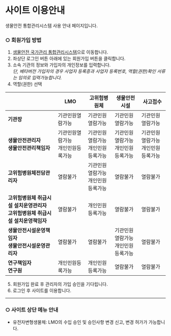 # 사이트 이용안내
생물안전 통합관리시스템 사용 안내 페이지입니다.  


### ○ 회원가입 방법
1. [생물안전 국가관리 통합관리시스템](http://125.6.37.38/mainmenu.do/)으로 이동합니다. 
2. 좌상단 로그인 버튼 아래에 있는 회원가입 버튼을 클릭합니다.
3. 소속 기관의 정보와 가입자의 개인정보를 입력합니다.</br> 
_단, 베타버전 가입자의 경우 사업자 등록증과 사업자 등록번호, 역할(권한)확인 서류는 임의로 입력가능합니다._</br>  
4. 역할(권한) 선택
  
 
 | |LMO|고위험병원체|생물안전시설|사고접수| 
 |---|---|---|---|---|
 |**기관장**|기관민원열람가능|기관민원열람가능|기관민원열람가능|기관민원열람가능|
 |**생물안전관리자**</br> **생물안전관리책임자**|기관민원열람가능</br>개인민원등록가능|기관민원열람가능</br>개인민원등록가능|기관민원열람가능</br>개인민원등록가능|기관민원열람가능</br>개인민원등록가능|
  |**고위험병원체전담관리자**|열람불가|기관민원열람가능</br>개인민원등록가능|열람불가|열람불가|
  |**고위험병원체 취급시설 설치운영관리자**</br> **고위험병원체 취급시설 설치운영책임자**|  열람불가|개인민원등록가능|  열람불가|  열람불가|
  |**생물안전시설운영책임자**</br> **생물안전시설운영관리자**|열람불가|열람불가|기관민원열람가능</br>개인민원등록가능|열람불가|
  |**연구책임자**</br> **연구원**|개인민원등록가능|개인민원등록가능|열람불가|열람불가|
  
  5. 회원가입 완료 후 관리자의 가입 승인을 기다립니다.
  6. 로그인 후 사이트를 이용합니다.
---
### ○ 사이트 상단 메뉴 안내
+ 유전자변형생물체: LMO의 수입 승인 및 승인사항 변경 신고, 변경 허가가 가능합니다. 
